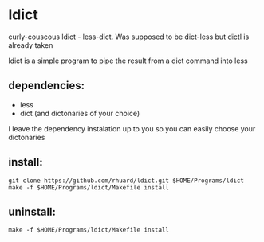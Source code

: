 # ldict 
 curly-couscous
ldict - less-dict. Was supposed to be dict-less but dictl is already taken

ldict is a simple program to pipe the result from a dict command into less

## dependencies:
* less
* dict (and dictonaries of your choice)

I leave the dependency instalation up to you so you can easily choose your dictonaries

## install:
```
git clone https://github.com/rhuard/ldict.git $HOME/Programs/ldict
make -f $HOME/Programs/ldict/Makefile install
```

## uninstall:
```
make -f $HOME/Programs/ldict/Makefile install
```
